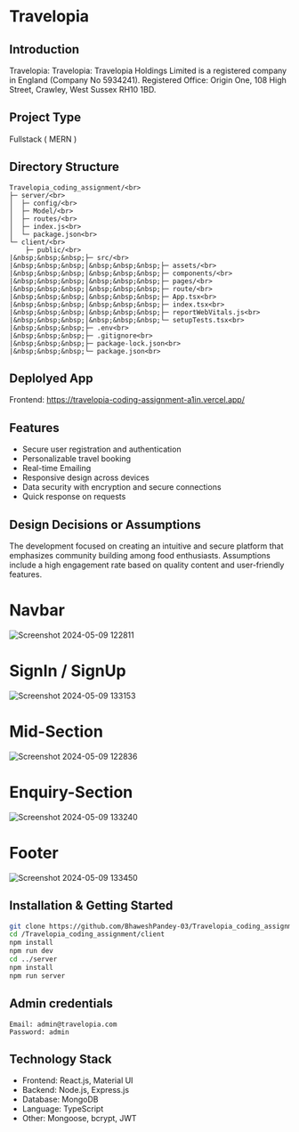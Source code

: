 # Travelopia

## Introduction
Travelopia: Travelopia: Travelopia Holdings Limited is a registered company in England (Company No 5934241). Registered Office: Origin One, 108 High Street, Crawley, West Sussex RH10 1BD.
## Project Type
Fullstack ( MERN )

## Directory Structure
```
Travelopia_coding_assignment/<br>
├─ server/<br>
│  ├─ config/<br>
│  ├─ Model/<br>
│  ├─ routes/<br>
│  ├─ index.js<br>
│  └─ package.json<br>
└─ client/<br>
    ├─ public/<br>
|&nbsp;&nbsp;&nbsp;├─ src/<br>
|&nbsp;&nbsp;&nbsp;│&nbsp;&nbsp;&nbsp;├─ assets/<br>
|&nbsp;&nbsp;&nbsp;│&nbsp;&nbsp;&nbsp;├─ components/<br>
|&nbsp;&nbsp;&nbsp;│&nbsp;&nbsp;&nbsp;├─ pages/<br>
|&nbsp;&nbsp;&nbsp;│&nbsp;&nbsp;&nbsp;├─ route/<br>
|&nbsp;&nbsp;&nbsp;│&nbsp;&nbsp;&nbsp;├─ App.tsx<br>
|&nbsp;&nbsp;&nbsp;│&nbsp;&nbsp;&nbsp;├─ index.tsx<br>
|&nbsp;&nbsp;&nbsp;│&nbsp;&nbsp;&nbsp;├─ reportWebVitals.js<br>
|&nbsp;&nbsp;&nbsp;│&nbsp;&nbsp;&nbsp;└─ setupTests.tsx<br>
|&nbsp;&nbsp;&nbsp;├─ .env<br>
|&nbsp;&nbsp;&nbsp;├─ .gitignore<br>
|&nbsp;&nbsp;&nbsp;├─ package-lock.json<br>
|&nbsp;&nbsp;&nbsp;└─ package.json<br>
```

## Deplolyed App
Frontend: https://travelopia-coding-assignment-a1in.vercel.app/

## Features
- Secure user registration and authentication
- Personalizable travel booking
- Real-time Emailing 
- Responsive design across devices
- Data security with encryption and secure connections
- Quick response on requests

## Design Decisions or Assumptions
The development focused on creating an intuitive and secure platform that emphasizes community building among food enthusiasts. Assumptions include a high engagement rate based on quality content and user-friendly features.

# Navbar
![Screenshot 2024-05-09 122811](https://github.com/BhaweshPandey-03/Travelopia_coding_assignment/assets/150121687/4fe89e02-c203-4d4c-a002-bed148f47930)

# SignIn / SignUp
![Screenshot 2024-05-09 133153](https://github.com/BhaweshPandey-03/Travelopia_coding_assignment/assets/150121687/0f1913a1-23fd-403f-a54c-72f3518b6462)

# Mid-Section
![Screenshot 2024-05-09 122836](https://github.com/BhaweshPandey-03/Travelopia_coding_assignment/assets/150121687/6c1d2ba7-3785-43af-9dc2-301af8c0f857)

# Enquiry-Section
![Screenshot 2024-05-09 133240](https://github.com/BhaweshPandey-03/Travelopia_coding_assignment/assets/150121687/fbf8726d-6511-4a23-9031-9b8555795728)

# Footer
![Screenshot 2024-05-09 133450](https://github.com/BhaweshPandey-03/Travelopia_coding_assignment/assets/150121687/579718f8-38a8-40ba-89f6-43e45c66cdfb)


## Installation & Getting Started
```bash
git clone https://github.com/BhaweshPandey-03/Travelopia_coding_assignment
cd /Travelopia_coding_assignment/client
npm install
npm run dev
cd ../server
npm install
npm run server
```

## Admin credentials
```
Email: admin@travelopia.com
Password: admin
```

## Technology Stack
- Frontend: React.js, Material UI
- Backend: Node.js, Express.js
- Database: MongoDB
- Language: TypeScript
- Other: Mongoose, bcrypt, JWT
